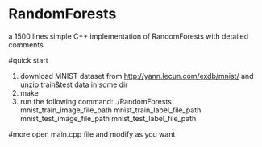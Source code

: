 # RandomForests
a 1500 lines simple C++ implementation of RandomForests with detailed comments

#quick start
1. download MNIST dataset from http://yann.lecun.com/exdb/mnist/ and unzip train&test data in some dir
2. make
3. run the following command:
  ./RandomForests 
  mnist_train_image_file_path 
  mnist_train_label_file_path 
  mnist_test_image_file_path 
  mnist_test_label_file_path

#more
open main.cpp file and modify as you want
